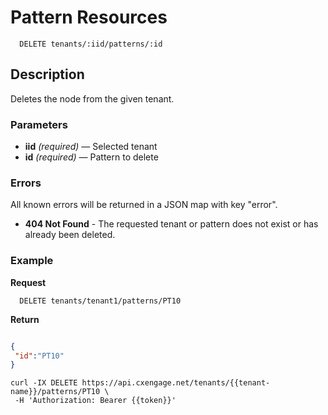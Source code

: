 # Pattern Resources

```
  DELETE tenants/:iid/patterns/:id
```

## Description

Deletes the node from the given tenant.

### Parameters

- **iid** _(required)_ — Selected tenant
- **id** _(required)_ — Pattern to delete

### Errors

All known errors will be returned in a JSON map with key "error".

- **404 Not Found** - The requested tenant or pattern does not exist or has already been deleted.

### Example

**Request**

```
  DELETE tenants/tenant1/patterns/PT10
```

**Return**

```json

{
 "id":"PT10"
}

```

```
curl -IX DELETE https://api.cxengage.net/tenants/{{tenant-name}}/patterns/PT10 \
 -H 'Authorization: Bearer {{token}}' 
```
